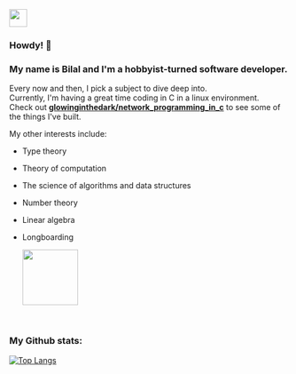 <!--
### Hi there 👋
**glowinginthedark/glowinginthedark** is a ✨ _special_ ✨ repository because its `README.md` (this file) appears on your GitHub profile.

Here are some ideas to get you started:

- 🔭 I’m currently working on ...
- 🌱 I’m currently learning ...
- 👯 I’m looking to collaborate on ...
- 🤔 I’m looking for help with ...
- 💬 Ask me about ...
- 📫 How to reach me: ...
- 😄 Pronouns: ...
- ⚡ Fun fact: ...
-->

<!--
![Bilal's GitHub stats](https://github-readme-stats.vercel.app/api?username=glowinginthedark&show_icons=true&theme=vue-dark)
-->

<img src="https://emojipedia-us.s3.dualstack.us-west-1.amazonaws.com/thumbs/120/twitter/322/beaming-face-with-smiling-eyes_1f601.png" width="32"/>

### Howdy! 👋
### My name is Bilal and I'm a hobbyist-turned software developer.  
Every now and then, I pick a subject to dive deep into.  
Currently, I'm having a great time coding in C in a linux environment.  
Check out **[glowinginthedark/network_programming_in_c](https://github.com/glowinginthedark/network_programming_in_c.git)** to see some of the things I've built.

My other interests include:
- Type theory
- Theory of computation
- The science of algorithms and data structures
- Number theory
- Linear algebra
- Longboarding

    <img src="https://emojipedia-us.s3.amazonaws.com/source/skype/289/skateboard_1f6f9.png" width="100" />

<br />

### My Github stats:

[![Top Langs](https://github-readme-stats.vercel.app/api/top-langs/?username=glowinginthedark&layout=compact&theme=default&exclude_repo=glowinginthedark.github.io)](https://github.com/anuraghazra/github-readme-stats)
